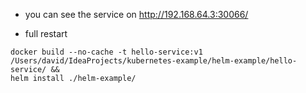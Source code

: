 
- you can see the service on http://192.168.64.3:30066/

- full restart
```
docker build --no-cache -t hello-service:v1 /Users/david/IdeaProjects/kubernetes-example/helm-example/hello-service/ &&
helm install ./helm-example/

```
